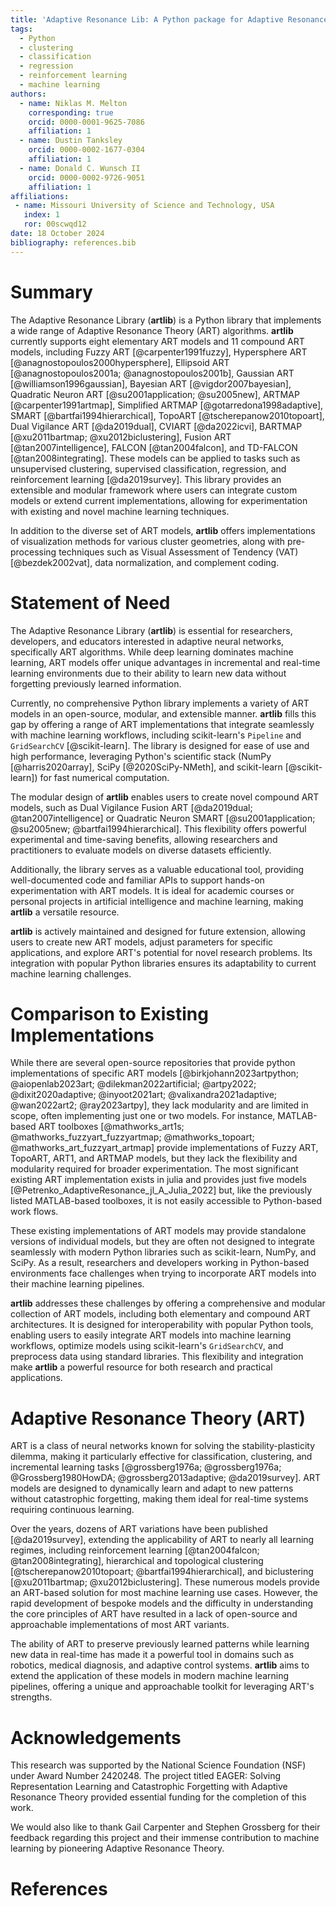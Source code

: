 ```yaml
---
title: 'Adaptive Resonance Lib: A Python package for Adaptive Resonance Theory (ART) models'
tags:
  - Python
  - clustering
  - classification
  - regression
  - reinforcement learning
  - machine learning
authors:
  - name: Niklas M. Melton
    corresponding: true
    orcid: 0000-0001-9625-7086
    affiliation: 1
  - name: Dustin Tanksley
    orcid: 0000-0002-1677-0304
    affiliation: 1
  - name: Donald C. Wunsch II
    orcid: 0000-0002-9726-9051
    affiliation: 1
affiliations:
 - name: Missouri University of Science and Technology, USA
   index: 1
   ror: 00scwqd12
date: 18 October 2024
bibliography: references.bib
---
```


# Summary

The Adaptive Resonance Library (**artlib**) is a Python library that implements a wide
range of Adaptive Resonance Theory (ART) algorithms. **artlib** currently supports eight
elementary ART models and 11 compound ART models, including Fuzzy ART
[@carpenter1991fuzzy], Hypersphere ART [@anagnostopoulos2000hypersphere], Ellipsoid ART
[@anagnostopoulos2001a; @anagnostopoulos2001b], Gaussian ART
[@williamson1996gaussian], Bayesian ART [@vigdor2007bayesian], Quadratic Neuron
ART [@su2001application; @su2005new], ARTMAP [@carpenter1991artmap], Simplified
ARTMAP [@gotarredona1998adaptive], SMART [@bartfai1994hierarchical], TopoART
[@tscherepanow2010topoart], Dual Vigilance ART [@da2019dual], CVIART [@da2022icvi],
BARTMAP [@xu2011bartmap; @xu2012biclustering], Fusion ART [@tan2007intelligence],
FALCON [@tan2004falcon], and TD-FALCON [@tan2008integrating]. These models can be
applied to tasks such as unsupervised clustering, supervised classification, regression,
and reinforcement learning [@da2019survey]. This library provides an extensible and
modular framework where users can integrate custom models or extend current
implementations, allowing for experimentation with existing and novel machine learning
techniques.

In addition to the diverse set of ART models, **artlib** offers implementations of
visualization methods for various cluster geometries, along with pre-processing
techniques such as Visual Assessment of Tendency (VAT) [@bezdek2002vat], data
normalization, and complement coding.

# Statement of Need

The Adaptive Resonance Library (**artlib**) is essential for researchers, developers,
and educators interested in adaptive neural networks, specifically ART algorithms.
While deep learning dominates machine learning, ART models offer unique advantages
in incremental and real-time learning environments due to their ability to learn new
data without forgetting previously learned information.

Currently, no comprehensive Python library implements a variety of ART models in an
open-source, modular, and extensible manner. **artlib** fills this gap by offering a
range of ART implementations that integrate seamlessly with machine learning workflows,
including scikit-learn's `Pipeline` and `GridSearchCV` [@scikit-learn]. The library is
designed for ease of use and high performance, leveraging Python's scientific stack
(NumPy [@harris2020array], SciPy [@2020SciPy-NMeth], and scikit-learn [@scikit-learn])
for fast numerical computation.

The modular design of **artlib** enables users to create novel compound ART models,
such as Dual Vigilance Fusion ART [@da2019dual; @tan2007intelligence] or
Quadratic Neuron SMART [@su2001application; @su2005new; @bartfai1994hierarchical].
This flexibility offers powerful experimental and time-saving benefits, allowing
researchers and practitioners to evaluate models on diverse datasets efficiently.

Additionally, the library serves as a valuable educational tool, providing
well-documented code and familiar APIs to support hands-on experimentation with ART
models. It is ideal for academic courses or personal projects in artificial
intelligence and machine learning, making **artlib** a versatile resource.

**artlib** is actively maintained and designed for future extension, allowing users
to create new ART models, adjust parameters for specific applications, and explore ART's
potential for novel research problems. Its integration with popular Python libraries
ensures its adaptability to current machine learning challenges.

# Comparison to Existing Implementations

While there are several open-source repositories that provide
python implementations of specific ART models [@birkjohann2023artpython;
@aiopenlab2023art; @dilekman2022artificial; @artpy2022; @dixit2020adaptive;
@inyoot2021art; @valixandra2021adaptive; @wan2022art2; @ray2023artpy], they lack
modularity and are limited in scope, often implementing just one or two models. For
instance, MATLAB-based ART toolboxes [@mathworks_art1s; @mathworks_fuzzyart_fuzzyartmap;
@mathworks_topoart; @mathworks_art_fuzzyart_artmap] provide implementations of
Fuzzy ART, TopoART, ART1, and ARTMAP models, but they lack the flexibility and
modularity required for broader experimentation. The most significant existing ART
implementation exists in julia and provides just five models
[@Petrenko_AdaptiveResonance_jl_A_Julia_2022] but, like the previously listed
MATLAB-based toolboxes, it is not easily accessible to Python-based work flows.

These existing implementations of ART models may provide standalone versions of
individual models, but they are often not designed to integrate seamlessly with modern
Python libraries such as scikit-learn, NumPy, and SciPy. As a result, researchers and
developers working in Python-based environments face challenges when trying to
incorporate ART models into their machine learning pipelines.

**artlib** addresses these challenges by offering a comprehensive and modular
collection of ART models, including both elementary and compound ART architectures.
It is designed for interoperability with popular Python tools, enabling users to easily
integrate ART models into machine learning workflows, optimize models using
scikit-learn's `GridSearchCV`, and preprocess data using standard libraries. This
flexibility and integration make **artlib** a powerful resource for both research and
practical applications.

# Adaptive Resonance Theory (ART)

ART is a class of neural networks known for solving the stability-plasticity dilemma,
making it particularly effective for classification, clustering, and incremental
learning tasks [@grossberg1976a; @grossberg1976a; @Grossberg1980HowDA;
@grossberg2013adaptive; @da2019survey]. ART models are designed to dynamically learn
and adapt to new patterns without catastrophic forgetting, making them ideal for
real-time systems requiring continuous learning.

Over the years, dozens of ART variations have been published [@da2019survey],
extending the applicability of ART to nearly all learning regimes, including
reinforcement learning [@tan2004falcon; @tan2008integrating], hierarchical and
topological clustering [@tscherepanow2010topoart; @bartfai1994hierarchical], and
biclustering [@xu2011bartmap; @xu2012biclustering]. These numerous models provide an
ART-based solution for most machine learning use cases. However, the rapid development
of bespoke models and the difficulty in understanding the core principles of ART
have resulted in a lack of open-source and approachable implementations of most
ART variants.

The ability of ART to preserve previously learned patterns while learning new data in
real-time has made it a powerful tool in domains such as robotics, medical diagnosis,
and adaptive control systems. **artlib** aims to extend the application of these models
in modern machine learning pipelines, offering a unique and approachable toolkit for
leveraging ART's strengths.

# Acknowledgements

This research was supported by the National Science Foundation (NSF) under Award
Number 2420248. The project titled EAGER: Solving Representation Learning and
Catastrophic Forgetting with Adaptive Resonance Theory provided essential funding for
the completion of this work.

We would also like to thank Gail Carpenter and Stephen Grossberg for their
feedback regarding this project and their immense contribution to machine learning by
pioneering Adaptive Resonance Theory.

# References
